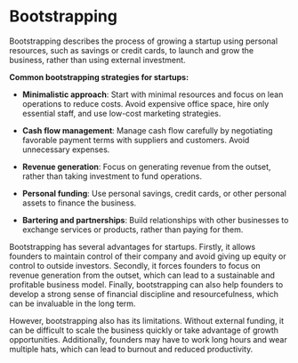 # Bootstrapping

Bootstrapping describes the process of growing a startup using personal resources, such as savings or credit cards, to launch and grow the business, rather than using external investment.

**Common bootstrapping strategies for startups:**

* **Minimalistic approach**: Start with minimal resources and focus on lean operations to reduce costs. Avoid expensive office space, hire only essential staff, and use low-cost marketing strategies.

* **Cash flow management**: Manage cash flow carefully by negotiating favorable payment terms with suppliers and customers. Avoid unnecessary expenses.

* **Revenue generation**: Focus on generating revenue from the outset, rather than taking investment to fund operations.

* **Personal funding**: Use personal savings, credit cards, or other personal assets to finance the business.

* **Bartering and partnerships**: Build relationships with other businesses to exchange services or products, rather than paying for them.

Bootstrapping has several advantages for startups. Firstly, it allows founders to maintain control of their company and avoid giving up equity or control to outside investors. Secondly, it forces founders to focus on revenue generation from the outset, which can lead to a sustainable and profitable business model. Finally, bootstrapping can also help founders to develop a strong sense of financial discipline and resourcefulness, which can be invaluable in the long term.

However, bootstrapping also has its limitations. Without external funding, it can be difficult to scale the business quickly or take advantage of growth opportunities. Additionally, founders may have to work long hours and wear multiple hats, which can lead to burnout and reduced productivity.

